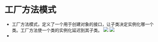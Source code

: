 # 工厂方法模式
* 工厂方法模式，定义了一个用于创建对象的接口，让子类决定实例化哪一个类。工厂方法使一个类的实例化延迟到其子类。
![](https://cdn.u1.huluxia.com/g3/M01/24/2E/wKgBOV4_aJeAXYhmAAjeaaOKGIw611.png)
![](https://cdn.u1.huluxia.com/g3/M01/24/24/wKgBOV4_Y8qAfcDsAAa_7Cqhd1o647.png)
 * 